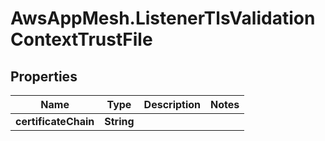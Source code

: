 # AwsAppMesh.ListenerTlsValidationContextTrustFile

## Properties

Name | Type | Description | Notes
------------ | ------------- | ------------- | -------------
**certificateChain** | **String** |  | 


